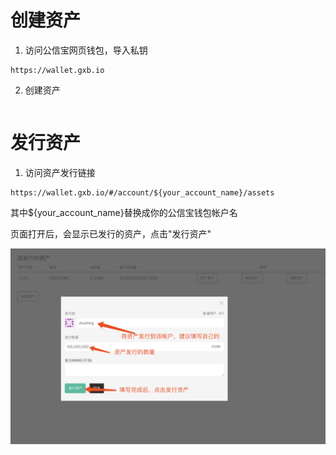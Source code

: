 # 创建资产

1. 访问公信宝网页钱包，导入私钥

```
https://wallet.gxb.io
```

   2. 创建资产

```

```

# 发行资产

1. 访问资产发行链接

```
https://wallet.gxb.io/#/account/${your_account_name}/assets
```

其中${your\_account\_name}替换成你的公信宝钱包帐户名

页面打开后，会显示已发行的资产，点击"发行资产"

![](/assets/import.png)

